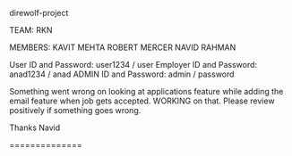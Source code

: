 direwolf-project

TEAM: RKN

MEMBERS:
KAVIT MEHTA
ROBERT MERCER
NAVID RAHMAN

User ID and Password:  user1234    /    user
Employer ID and Password:  anad1234   /   anad
ADMIN ID and Password:   admin  /  password

Something went wrong on looking at applications feature while adding the email feature when job gets accepted. WORKING on that.
Please review positively if something goes wrong.

Thanks
Navid

==============
